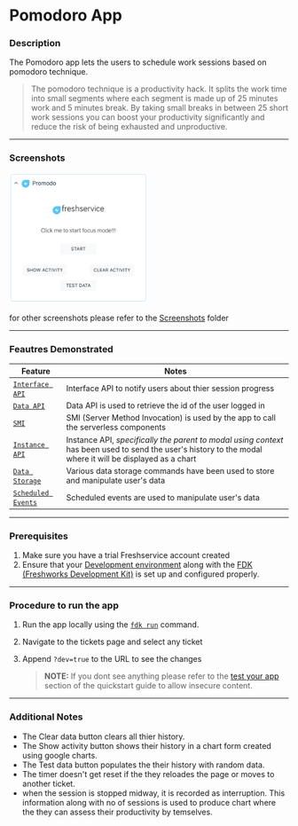 # Pomodoro App

### Description

The Pomodoro app lets the users to schedule work sessions based on pomodoro technique.

> The pomodoro technique is a productivity hack. It splits the work time into small segments where each segment is made up of 25 minutes work and 5 minutes break. By taking small breaks in between 25 short work sessions you can boost your productivity significantly and reduce the risk of being exhausted and unproductive.

* * *

### Screenshots

<img src="./Screenshots/App Face.png" width="250">  

for other screenshots please refer to the [Screenshots](./Screenshots/) folder

* * *

### Feautres Demonstrated

| Feature | Notes |
| --- | --- |
| [`Interface API`](https://developer.freshservice.com/docs/interface/) | Interface API to notify users about thier session progress|
| [`Data API`](https://developer.freshservice.com/docs/data-api/) | Data API is used to retrieve the id of the user logged in |
| [`SMI`](https://developer.freshservice.com/docs/server-method-invocation/) | SMI  (Server Method Invocation) is used by the app to call the serverless components|
| [`Instance API`](https://developer.freshservice.com/docs/instance-api/#parenttomodal) | Instance API, _specifically the parent to modal using context_ has been used to send the user's history to the modal where it will be displayed as a chart|
| [`Data Storage`](https://developer.freshservice.com/docs/data-storage/) | Various data storage commands have been used to store and manipulate user's data |
| [`Scheduled Events`](https://developer.freshservice.com/docs/scheduled-events/) | Scheduled events are used to manipulate user's data |

* * *

### Prerequisites

1. Make sure you have a trial Freshservice account created
2. Ensure that your [Development environment](https://developer.freshservice.com/docs/quick-start/) along with the [FDK (Freshworks Development Kit)](https://developer.freshservice.com/docs/freshworks-cli/) is set up and configured properly.

* * *

### Procedure to run the app

1. Run the app locally using the [`fdk run`](https://developers.freshchat.com/v2/docs/freshworks-cli/#run) command.
2. Navigate to the tickets page and select any ticket
3. Append `?dev=true` to the URL to see the changes

    > **NOTE:** If you dont see anything please refer to the [test your app](https://developer.freshservice.com/docs/quick-start/) section of the quickstart guide to allow insecure content.

* * *

### Additional Notes

* The Clear data button clears all thier history.
* The Show activity button shows their history in a chart form created using google charts.
* The Test data button populates the their history with random data.
* The timer doesn't get reset if the they reloades the page or moves to another ticket.
* when the session is stopped midway, it is recorded as interruption. This information along with no of sessions is used to produce chart where the they can assess their productivity by temselves.
